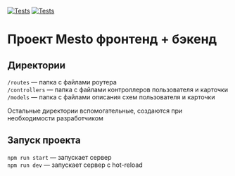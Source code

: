 [![Tests](https://github.com/vkluchenkov/express-mesto-gha/actions/workflows/tests-13-sprint.yml/badge.svg)](https://github.com/vkluchenkov/express-mesto-gha/actions/workflows/tests-13-sprint.yml) [![Tests](https://github.com/vkluchenkov/express-mesto-gha/actions/workflows/tests-14-sprint.yml/badge.svg)](https://github.com/vkluchenkov/express-mesto-gha/actions/workflows/tests-14-sprint.yml)
# Проект Mesto фронтенд + бэкенд

## Директории

`/routes` — папка с файлами роутера  
`/controllers` — папка с файлами контроллеров пользователя и карточки   
`/models` — папка с файлами описания схем пользователя и карточки  
  
Остальные директории вспомогательные, создаются при необходимости разработчиком

## Запуск проекта

`npm run start` — запускает сервер   
`npm run dev` — запускает сервер с hot-reload
